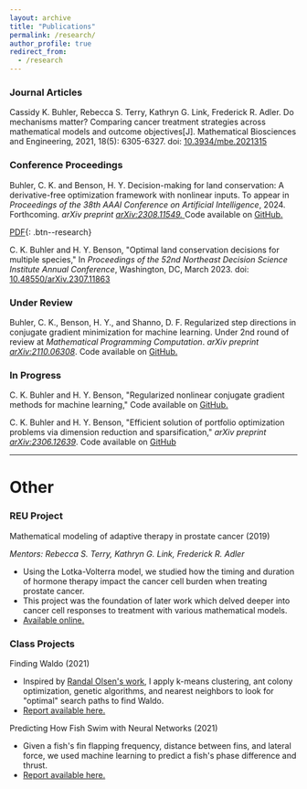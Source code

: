 ```yaml
---
layout: archive
title: "Publications"
permalink: /research/
author_profile: true
redirect_from:
  - /research
---
```



### Journal Articles

Cassidy K. Buhler, Rebecca S. Terry, Kathryn G. Link, Frederick R. Adler. Do mechanisms matter? Comparing cancer treatment strategies across mathematical models and outcome objectives[J]. Mathematical Biosciences and Engineering, 2021, 18(5): 6305-6327. doi: 
<a href="https://www.aimspress.com/article/doi/10.3934/mbe.2021315" target="_blank" rel="noopener noreferrer">10.3934/mbe.2021315</a>

### Conference Proceedings
Buhler, C. K. and Benson, H. Y. Decision-making for land conservation: A derivative-free optimization framework with nonlinear inputs. To appear in *Proceedings of the 38th AAAI Conference on Artificial Intelligence*, 2024. Forthcoming. *arXiv preprint* <a href="https://arxiv.org/abs/2308.11549" target="_blank" rel="noopener noreferrer">*arXiv:2308.11549.* </a> Code available on <a href="https://github.com/cassiebuhler/conservation-dfo" target="_blank"  rel="noopener noreferrer">GitHub.</a>

[PDF](https://arxiv.org/abs/2308.11549){: .btn--research}


C. K. Buhler and H. Y. Benson, "Optimal land conservation decisions for multiple species," In *Proceedings of the 52nd Northeast Decision Science Institute Annual Conference*, Washington, DC, March 2023. doi: <a href="https://arxiv.org/abs/2307.11863" target="_blank" rel="noopener noreferrer"> 10.48550/arXiv.2307.11863</a>


### Under Review


Buhler, C. K., Benson, H. Y., and Shanno, D. F. Regularized step directions in conjugate gradient minimization for machine learning. Under 2nd round of review at *Mathematical Programming Computation*. *arXiv preprint* <a href="https://arxiv.org/abs/2110.06308" target="_blank" rel="noopener noreferrer">*arXiv:2110.06308*</a>.  Code available on <a href="https://github.com/cassiebuhler/ConminCG" target="_blank" rel="noopener noreferrer">GitHub.</a>


### In Progress

C. K. Buhler and H. Y. Benson, "Regularized nonlinear conjugate gradient methods for machine learning," Code available on  <a href="https://github.com/cassiebuhler/ConminCG" target="_blank" rel="noopener noreferrer">GitHub.</a>

C. K. Buhler and H. Y. Benson, "Efficient solution of portfolio optimization problems via dimension reduction and sparsification," *arXiv preprint* <a href="https://arxiv.org/abs/2306.12639" target="_blank"  rel="noopener noreferrer">*arXiv:2306.12639*</a>.  Code available on <a href="https://github.com/cassiebuhler/PODS" target="_blank"  rel="noopener noreferrer">GitHub</a>


---

# Other

### REU Project
Mathematical modeling of adaptive therapy in prostate cancer (2019)

*Mentors: Rebecca S. Terry, Kathryn G. Link, Frederick R. Adler*
- Using the Lotka-Volterra model, we studied how the timing and duration of hormone therapy impact the cancer cell burden when treating prostate cancer. 
- This project was the foundation of later work which delved deeper into cancer cell responses to treatment with various mathematical models.
- <a href="https://our.utah.edu/undergraduate-research-journal/undergraduate-research-journal-2019/" target="_blank" rel="noopener noreferrer">Available online.</a>

### Class Projects 

Finding Waldo (2021)
- Inspired by <a href="http://www.randalolson.com/2015/02/03/heres-waldo-computing-the-optimal-search-strategy-for-finding-waldo/" target="_blank" rel="noopener noreferrer">Randal Olsen's work</a>, I apply k-means clustering, ant colony optimization, genetic algorithms, and nearest neighbors to look for "optimal" search paths to find Waldo. 
-  <a href="/files/FindingWaldo-Buhler.pdf" target="_blank" rel="noopener noreferrer">Report available here.</a>

Predicting How Fish Swim with Neural Networks (2021)
- Given a fish's fin flapping frequency, distance between fins, and lateral force, we used machine learning to predict a fish's phase difference and thrust. 
-  <a href="/files/FishSwim-BuhlerKadapa.pdf" target="_blank" rel="noopener noreferrer">Report available here.</a>

